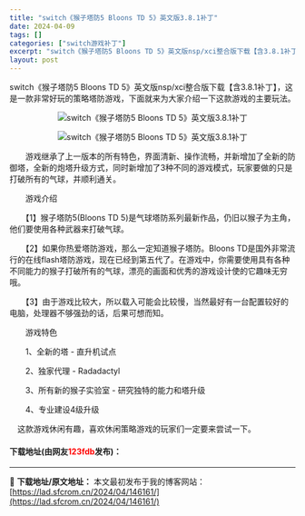 ```yaml
---
title: "switch《猴子塔防5 Bloons TD 5》英文版3.8.1补丁"
date: 2024-04-09
tags: []
categories: ["switch游戏补丁"]
excerpt: "switch《猴子塔防5 Bloons TD 5》英文版nsp/xci整合版下载【含3.8.1补丁】，这是一款非常好玩的策略塔防游戏，下面就来为大家介绍一下这款游戏的主要玩法。 　　游戏继承了上一版本的所有特色，界面清新、操作流畅，并新增加了全新的防御塔，全新的炮塔升级方式，同时新增加了3种不同的游&hellip;"
layout: post
---
```


 <p>switch《猴子塔防5 Bloons TD 5》英文版nsp/xci整合版下载【含3.8.1补丁】，这是一款非常好玩的策略塔防游戏，下面就来为大家介绍一下这款游戏的主要玩法。</p> <p align="center"><img align="" border="0" src="https://lad.sfcrom.cn/wp-content/uploads/2024/04/20240409_66153588a1f3b.webp" alt="switch《猴子塔防5 Bloons TD 5》英文版3.8.1补丁" /></p> <p align="center"><img align="" border="0" src="https://lad.sfcrom.cn/wp-content/uploads/2024/04/20240409_6615358934765.webp" alt="switch《猴子塔防5 Bloons TD 5》英文版3.8.1补丁" /></p> <p>　　游戏继承了上一版本的所有特色，界面清新、操作流畅，并新增加了全新的防御塔，全新的炮塔升级方式，同时新增加了3种不同的游戏模式，玩家要做的只是打破所有的气球，并顺利通关。</p> <p>　　游戏介绍</p> <p>　　【1】猴子塔防5(Bloons TD 5)是气球塔防系列最新作品，仍旧以猴子为主角，他们要使用各种武器来打破气球。</p> <p>　　【2】如果你热爱塔防游戏，那么一定知道猴子塔防。Bloons TD是国外非常流行的在线flash塔防游戏，现在已经到第五代了。在游戏中，你需要使用具有各种不同能力的猴子打破所有的气球，漂亮的画面和优秀的游戏设计使的它趣味无穷哦。</p> <p>　　【3】由于游戏比较大，所以载入可能会比较慢，当然最好有一台配置较好的电脑，处理器不够强劲的话，后果可想而知。</p> <p>　　游戏特色</p> <p>　　1、全新的塔 - 直升机试点</p> <p>　　2、独家代理 - Radadactyl</p> <p>　　3、所有新的猴子实验室 - 研究独特的能力和塔升级</p> <p>　　4、专业建设4级升级</p> <p>　这款游戏休闲有趣，喜欢休闲策略游戏的玩家们一定要来尝试一下。</p> <p><h4>下载地址(由网友<font color="red">123fdb</font>发布)：</h4></p> 

---
📖 **下载地址/原文地址：** 本文最初发布于我的博客网站：[https://lad.sfcrom.cn/2024/04/146161/](https://lad.sfcrom.cn/2024/04/146161/)
